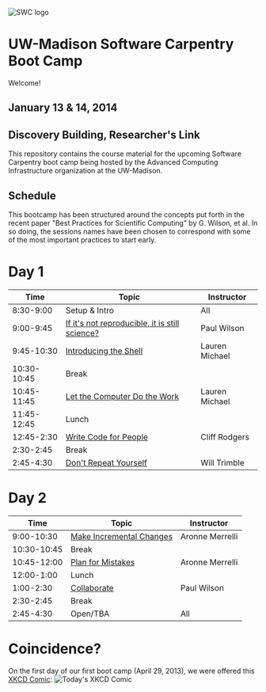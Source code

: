 ![SWC logo](http://software-carpentry.org/img/software-carpentry-banner.png)

UW-Madison Software Carpentry Boot Camp
=======================================
Welcome!

January 13 & 14, 2014
--------------------

Discovery Building, Researcher's Link
------------------

This repository contains the course material for the upcoming Software
Carpentry boot camp being hosted by the Advanced Computing
Infrastructure organization at the UW-Madison.

Schedule
-----------

This bootcamp has been structured around the concepts put forth in the
recent paper "Best Practices for Scientific Computing" by G. Wilson,
et al. In so doing, the sessions names have been chosen to correspond
with some of the most important practices to start early.

Day 1
=======

| Time         | Topic                                   | Instructor   |
| ------------ | --------------------------------------- |--------------|
| 8:30-9:00    | Setup & Intro                           | All  |
| 9:00-9:45    | [If it's not reproducible, it is still science?](https://github.com/UW-Madison-ACI/boot-camps/blob/2014-01-uwmadison/BestPractices.pdf?raw=true) | Paul Wilson  |
| 9:45-10:30   | [Introducing the Shell](shell/Readme.md)| Lauren Michael  |
| 10:30-10:45  | Break                                   |              |
| 10:45-11:45  | [Let the Computer Do the Work](shell/automation/Readme.md)     | Lauren Michael  |
| 11:45-12:45  | Lunch                                   |              |
| 12:45-2:30   | [Write Code for People](python/writing_code_for_people/Readme.md)| Cliff Rodgers |
| 2:30-2:45    | Break                                   |              |
| 2:45-4:30    | [Don't Repeat Yourself](python/dont_repeat_yourself/Readme.md)| Will Trimble |

Day 2
======

| Time         | Topic                                   | Instructor  |
| ------------ | --------------------------------------- |-------------|
| 9:00-10:30   | [Make Incremental Changes](version-control/git/local/Readme.md) | Aronne Merrelli |
| 10:30-10:45  | Break                                   |             |
| 10:45-12:00  | [Plan for Mistakes](python/testing/Readme.md) | Aronne Merrelli |
| 12:00-1:00   | Lunch                                   |             |
| 1:00-2:30    | [Collaborate](version-control/git/remote/Readme.md) | Paul Wilson |
| 2:30-2:45    | Break                                   |      |
| 2:45-4:30    | Open/TBA                            | All |

Coincidence?
============

On the first day of our first boot camp (April 29, 2013), we were offered this [XKCD Comic](http://xkcd.com/1205/):
![Today's XKCD Comic](http://imgs.xkcd.com/comics/is_it_worth_the_time.png)

